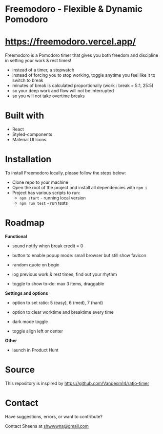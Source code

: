 
# Freemodoro - Flexible & Dynamic Pomodoro
# https://freemodoro.vercel.app/

Freemodoro is a Pomodoro timer that gives you both freedom and discipline in setting your work & rest times! 

- instead of a timer, a stopwatch
- instead of forcing you to stop working, toggle anytime you feel like it to switch to break
- minutes of break is calculated proportionally (work : break = 5:1, 25:5)
- so your deep work and flow will not be interrupted
- so you will not take overtime breaks

# Built with
  - React
  - Styled-components
  - Material UI Icons

# Installation

To install Freemodoro locally, please follow the steps below:
  - Clone repo to your machine
  - Open the root of the project and install all dependencies with `npm i` 
  - Project has various scripts to run:
    - `npm start` - running local version
    - `npm run test` - run tests

# Roadmap
**Functional**
- sound notify when break credit = 0
- button to enable popup mode: small browser but still show favicon
- random quote on begin
- log previous work & rest times, find out your rhythm

- toggle to show to-do: max 3 items, draggable


**Settings and options**
- option to set ratio: 5 (easy), 6 (med), 7 (hard)
- option to clear worktime and breaktime every time
- dark mode toggle

- toggle align left or center

**Other**
- launch in Product Hunt

# Source

This repository is inspired by https://github.com/Vandesm14/ratio-timer

# Contact
Have suggestions, errors, or want to contribute?

Contact Sheena at shwwwna@gmail.com
